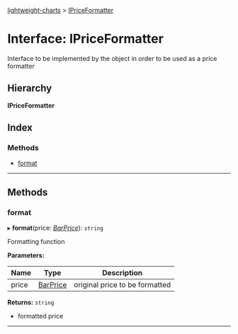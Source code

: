 [lightweight-charts](../README.md) > [IPriceFormatter](../interfaces/ipriceformatter.md)

# Interface: IPriceFormatter

Interface to be implemented by the object in order to be used as a price formatter

## Hierarchy

**IPriceFormatter**

## Index

### Methods

* [format](ipriceformatter.md#format)

---

## Methods

<a id="format"></a>

###  format

▸ **format**(price: *[BarPrice](../#barprice)*): `string`

Formatting function

**Parameters:**

| Name | Type | Description |
| ------ | ------ | ------ |
| price | [BarPrice](../#barprice) |  original price to be formatted |

**Returns:** `string`
*   formatted price

___

